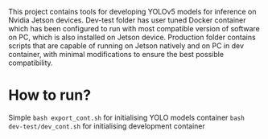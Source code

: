 This project contains tools for developing YOLOv5 models for inference on Nvidia Jetson devices. 
Dev-test folder has user tuned Docker container which has been configured to run with most 
compatible version of software on PC, which is also installed on Jetson device. 
Production folder contains scripts that are capable of running on Jetson natively and on PC in 
dev container, with minimal modifications to ensure the best possible compatibility.

# How to run?
Simple
````bash export_cont.sh```` for initialising YOLO models container
````bash dev-test/dev_cont.sh```` for initialising development container
